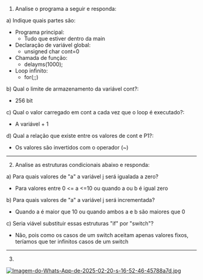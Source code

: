 1) Analise o programa a seguir e responda:

a) Indique quais partes são:

  * Programa principal:
    * Tudo que estiver dentro da main
  * Declaração de variável global:
    * unsigned char cont=0
  * Chamada de função:
    * delayms(1000);
  * Loop infinito:
    * for(;;)

b) Qual o limite de armazenamento da variável cont?:
* 256 bit

c) Qual o valor carregado em cont a cada vez que o loop é executado?: 
* A variável + 1

d) Qual a relação que existe entre os valores de cont e P1?: 
* Os valores são invertidos com o operador (~)
---
2) Analise as estruturas condicionais abaixo e responda:

a) Para quais valores de "a" a variável j será igualada a zero?
* Para valores entre 0 <= a <=10 ou quando a ou b é igual zero

b) Para quais valores de "a" a variável j será incrementada?
* Quando a é maior que 10 ou quando ambos a e b são maiores que 0

c) Seria viável substituir essas estruturas "if" por "switch"?
* Não, pois como os casos de um switch aceitam apenas valores fixos, teríamos que ter infinitos casos de um switch

---

3)
[![Imagem-do-Whats-App-de-2025-02-20-s-16-52-46-45788a7d.jpg](https://i.postimg.cc/hGMRgrZp/Imagem-do-Whats-App-de-2025-02-20-s-16-52-46-45788a7d.jpg)](https://postimg.cc/p996JDHF)
